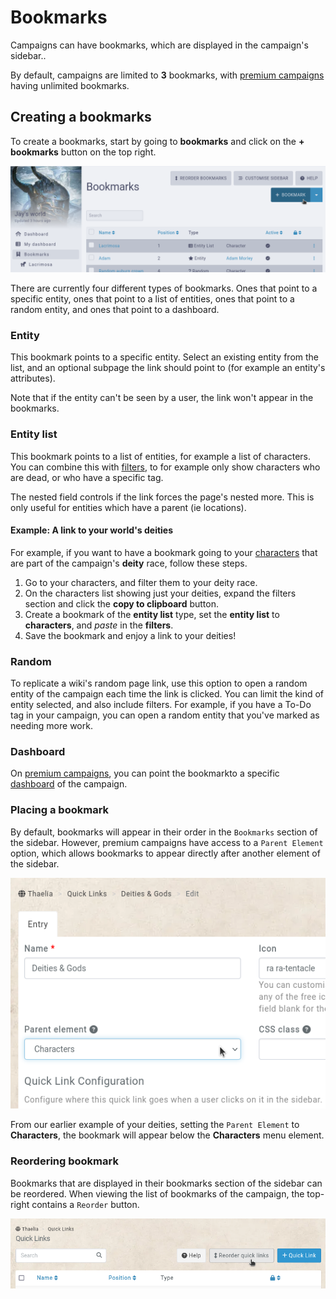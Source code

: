# Bookmarks

Campaigns can have bookmarks, which are displayed in the campaign's sidebar..

By default, campaigns are limited to **3** bookmarks, with [premium campaigns](https://kanka.io/premium) having unlimited bookmarks.

## Creating a bookmarks

To create a bookmarks, start by going to **bookmarks** and click on the **+ bookmarks** button on the top right.

![Creating a new bookmark](img/bookmarks.png)

There are currently four different types of bookmarks. Ones that point to a specific entity, ones that point to a list of entities, ones that point to a random entity, and ones that point to a dashboard.

### Entity

This bookmark points to a specific entity. Select an existing entity from the list, and an optional subpage the link should point to (for example an entity's attributes).

Note that if the entity can't be seen by a user, the link won't appear in the bookmarks.

### Entity list

This bookmark points to a list of entities, for example a list of characters. You can combine this with [filters](/advanced/filters), to for example only show characters who are dead, or who have a specific tag.

The nested field controls if the link forces the page's nested more. This is only useful for entities which have a parent (ie locations).

#### Example: A link to your world's deities

For example, if you want to have a bookmark going to your [characters](/entities/characters) that are part of the campaign's **deity** race, follow these steps.

1. Go to your characters, and filter them to your deity race.
2. On the characters list showing just your deities, expand the filters section and click the **copy to clipboard** button.
3. Create a bookmark of the **entity list** type, set the **entity list** to **characters**, and _paste_ in the **filters**.
4. Save the bookmark and enjoy a link to your deities!

### Random

To replicate a wiki's random page link, use this option to open a random entity of the campaign each time the link is clicked. You can limit the kind of entity selected, and also include filters. For example, if you have a To-Do tag in your campaign, you can open a random entity that you've marked as needing more work.

### Dashboard

On [premium campaigns](https://kanka.io/premium), you can point the bookmarkto a specific [dashboard](/guides/campaigns) of the campaign.

### Placing a bookmark

By default, bookmarks will appear in their order in the `Bookmarks` section of the sidebar. However, premium campaigns have access to a `Parent Element` option, which allows bookmarks to appear directly after another element of the sidebar. 

![Bookmarks parent field](img/quick-links-parent.png)

From our earlier example of your deities, setting the `Parent Element` to **Characters**, the bookmark will appear below the **Characters** menu element.

### Reordering bookmark

Bookmarks that are displayed in their bookmarks section of the sidebar can be reordered. When viewing the list of bookmarks of the campaign, the top-right contains a `Reorder` button.


![Reordering bookmark](img/quick-links-reorder.png)
